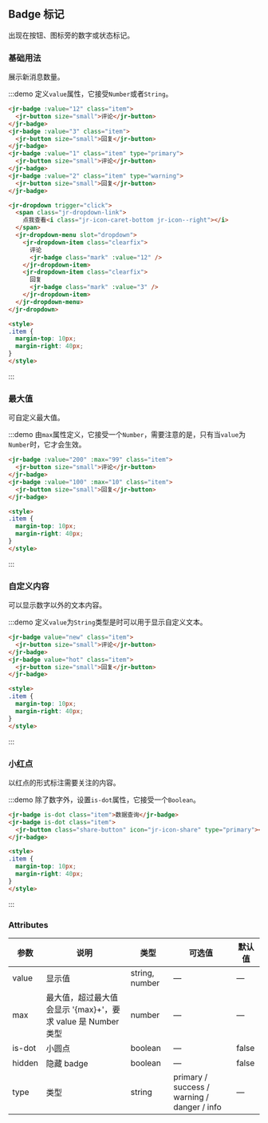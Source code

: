 ## Badge 标记

出现在按钮、图标旁的数字或状态标记。

### 基础用法
展示新消息数量。

:::demo 定义`value`属性，它接受`Number`或者`String`。

```html
<jr-badge :value="12" class="item">
  <jr-button size="small">评论</jr-button>
</jr-badge>
<jr-badge :value="3" class="item">
  <jr-button size="small">回复</jr-button>
</jr-badge>
<jr-badge :value="1" class="item" type="primary">
  <jr-button size="small">评论</jr-button>
</jr-badge>
<jr-badge :value="2" class="item" type="warning">
  <jr-button size="small">回复</jr-button>
</jr-badge>

<jr-dropdown trigger="click">
  <span class="jr-dropdown-link">
    点我查看<i class="jr-icon-caret-bottom jr-icon--right"></i>
  </span>
  <jr-dropdown-menu slot="dropdown">
    <jr-dropdown-item class="clearfix">
      评论
      <jr-badge class="mark" :value="12" />
    </jr-dropdown-item>
    <jr-dropdown-item class="clearfix">
      回复
      <jr-badge class="mark" :value="3" />
    </jr-dropdown-item>
  </jr-dropdown-menu>
</jr-dropdown>

<style>
.item {
  margin-top: 10px;
  margin-right: 40px;
}
</style>
```
:::

### 最大值
可自定义最大值。

:::demo 由`max`属性定义，它接受一个`Number`，需要注意的是，只有当`value`为`Number`时，它才会生效。

```html
<jr-badge :value="200" :max="99" class="item">
  <jr-button size="small">评论</jr-button>
</jr-badge>
<jr-badge :value="100" :max="10" class="item">
  <jr-button size="small">回复</jr-button>
</jr-badge>

<style>
.item {
  margin-top: 10px;
  margin-right: 40px;
}
</style>
```
:::

### 自定义内容
可以显示数字以外的文本内容。

:::demo 定义`value`为`String`类型是时可以用于显示自定义文本。

```html
<jr-badge value="new" class="item">
  <jr-button size="small">评论</jr-button>
</jr-badge>
<jr-badge value="hot" class="item">
  <jr-button size="small">回复</jr-button>
</jr-badge>

<style>
.item {
  margin-top: 10px;
  margin-right: 40px;
}
</style>
```
:::

### 小红点
以红点的形式标注需要关注的内容。

:::demo 除了数字外，设置`is-dot`属性，它接受一个`Boolean`。

```html
<jr-badge is-dot class="item">数据查询</jr-badge>
<jr-badge is-dot class="item">
  <jr-button class="share-button" icon="jr-icon-share" type="primary"></jr-button>
</jr-badge>

<style>
.item {
  margin-top: 10px;
  margin-right: 40px;
}
</style>
```
:::

### Attributes
| 参数          | 说明            | 类型            | 可选值                 | 默认值   |
|------------- |---------------- |---------------- |---------------------- |-------- |
| value        | 显示值           | string, number  |          —            |    —    |
| max          | 最大值，超过最大值会显示 '{max}+'，要求 value 是 Number 类型    | number  |         —              |     —    |
| is-dot       | 小圆点           | boolean         |         —             |  false  |
| hidden       | 隐藏 badge       | boolean         |         —             |  false  |
| type         | 类型             | string          | primary / success / warning / danger / info |    —    |
